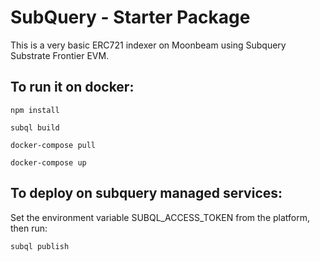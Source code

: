 # SubQuery - Starter Package

This is a very basic ERC721 indexer on Moonbeam using Subquery Substrate Frontier EVM.

## To run it on docker:

```
npm install
```
```
subql build
```
```
docker-compose pull
```
```
docker-compose up
```

## To deploy on subquery managed services:

Set the environment variable SUBQL_ACCESS_TOKEN from the platform, then run:

```
subql publish
```
